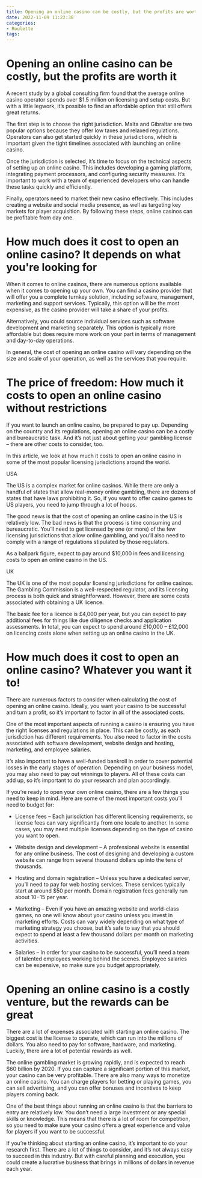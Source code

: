 ```yaml
---
title: Opening an online casino can be costly, but the profits are worth it
date: 2022-11-09 11:22:38
categories:
- Roulette
tags:
---
```



#  Opening an online casino can be costly, but the profits are worth it

A recent study by a global consulting firm found that the average online casino operator spends over $1.5 million on licensing and setup costs. But with a little legwork, it’s possible to find an affordable option that still offers great returns.

The first step is to choose the right jurisdiction. Malta and Gibraltar are two popular options because they offer low taxes and relaxed regulations. Operators can also get started quickly in these jurisdictions, which is important given the tight timelines associated with launching an online casino.

Once the jurisdiction is selected, it’s time to focus on the technical aspects of setting up an online casino. This includes developing a gaming platform, integrating payment processors, and configuring security measures. It’s important to work with a team of experienced developers who can handle these tasks quickly and efficiently.

Finally, operators need to market their new casino effectively. This includes creating a website and social media presence, as well as targeting key markets for player acquisition. By following these steps, online casinos can be profitable from day one.

#  How much does it cost to open an online casino? It depends on what you're looking for

When it comes to online casinos, there are numerous options available when it comes to opening up your own. You can find a casino provider that will offer you a complete turnkey solution, including software, management, marketing and support services. Typically, this option will be the most expensive, as the casino provider will take a share of your profits.

Alternatively, you could source individual services such as software development and marketing separately. This option is typically more affordable but does require more work on your part in terms of management and day-to-day operations.

In general, the cost of opening an online casino will vary depending on the size and scale of your operation, as well as the services that you require.

#  The price of freedom: How much it costs to open an online casino without restrictions

If you want to launch an online casino, be prepared to pay up. Depending on the country and its regulations, opening an online casino can be a costly and bureaucratic task. And it’s not just about getting your gambling license – there are other costs to consider, too.

In this article, we look at how much it costs to open an online casino in some of the most popular licensing jurisdictions around the world.

USA

The US is a complex market for online casinos. While there are only a handful of states that allow real-money online gambling, there are dozens of states that have laws prohibiting it. So, if you want to offer casino games to US players, you need to jump through a lot of hoops.

The good news is that the cost of opening an online casino in the US is relatively low. The bad news is that the process is time consuming and bureaucratic. You’ll need to get licensed by one (or more) of the few licensing jurisdictions that allow online gambling, and you’ll also need to comply with a range of regulations stipulated by those regulators.

As a ballpark figure, expect to pay around $10,000 in fees and licensing costs to open an online casino in the US.

UK

The UK is one of the most popular licensing jurisdictions for online casinos. The Gambling Commission is a well-respected regulator, and its licensing process is both quick and straightforward. However, there are some costs associated with obtaining a UK licence.

The basic fee for a licence is £4,000 per year, but you can expect to pay additional fees for things like due diligence checks and application assessments. In total, you can expect to spend around £10,000 – £12,000 on licencing costs alone when setting up an online casino in the UK.





#  How much does it cost to open an online casino? Whatever you want it to!

There are numerous factors to consider when calculating the cost of opening an online casino. Ideally, you want your casino to be successful and turn a profit, so it’s important to factor in all of the associated costs.

One of the most important aspects of running a casino is ensuring you have the right licenses and regulations in place. This can be costly, as each jurisdiction has different requirements. You also need to factor in the costs associated with software development, website design and hosting, marketing, and employee salaries.

It’s also important to have a well-funded bankroll in order to cover potential losses in the early stages of operation. Depending on your business model, you may also need to pay out winnings to players. All of these costs can add up, so it’s important to do your research and plan accordingly.

If you’re ready to open your own online casino, there are a few things you need to keep in mind. Here are some of the most important costs you’ll need to budget for:

* License fees – Each jurisdiction has different licensing requirements, so license fees can vary significantly from one locale to another. In some cases, you may need multiple licenses depending on the type of casino you want to open.

* Website design and development – A professional website is essential for any online business. The cost of designing and developing a custom website can range from several thousand dollars up into the tens of thousands.

* Hosting and domain registration – Unless you have a dedicated server, you’ll need to pay for web hosting services. These services typically start at around $50 per month. Domain registration fees generally run about $10-$15 per year.

* Marketing – Even if you have an amazing website and world-class games, no one will know about your casino unless you invest in marketing efforts. Costs can vary widely depending on what type of marketing strategy you choose, but it’s safe to say that you should expect to spend at least a few thousand dollars per month on marketing activities.

* Salaries – In order for your casino to be successful, you’ll need a team of talented employees working behind the scenes. Employee salaries can be expensive, so make sure you budget appropriately.

#  Opening an online casino is a costly venture, but the rewards can be great

There are a lot of expenses associated with starting an online casino. The biggest cost is the license to operate, which can run into the millions of dollars. You also need to pay for software, hardware, and marketing. Luckily, there are a lot of potential rewards as well.

The online gambling market is growing rapidly, and is expected to reach $60 billion by 2020. If you can capture a significant portion of this market, your casino can be very profitable. There are also many ways to monetize an online casino. You can charge players for betting or playing games, you can sell advertising, and you can offer bonuses and incentives to keep players coming back.

One of the best things about running an online casino is that the barriers to entry are relatively low. You don’t need a large investment or any special skills or knowledge. This means that there is a lot of room for competition, so you need to make sure your casino offers a great experience and value for players if you want to be successful.

If you’re thinking about starting an online casino, it’s important to do your research first. There are a lot of things to consider, and it’s not always easy to succeed in this industry. But with careful planning and execution, you could create a lucrative business that brings in millions of dollars in revenue each year.